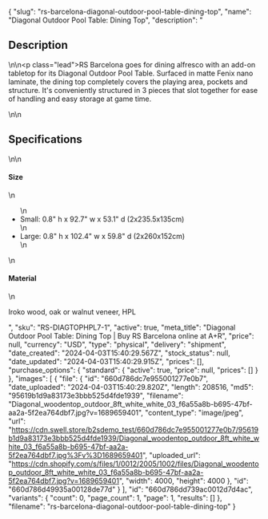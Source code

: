{
  "slug": "rs-barcelona-diagonal-outdoor-pool-table-dining-top",
  "name": "Diagonal Outdoor Pool Table: Dining Top",
  "description": "<h2>Description</h2>\n<!-- split -->\n<p class=\"lead\">RS Barcelona goes for dining alfresco with an add-on tabletop for its Diagonal Outdoor Pool Table. Surfaced in matte Fenix nano laminate, the dining top completely covers the playing area, pockets and structure. It's conveniently structured in 3 pieces that slot together for ease of handling and easy storage at game time.  </p>\n<!-- split -->\n<h2>Specifications</h2>\n<!-- split -->\n<h4>Size</h4>\n<ul>\n<li>Small: 0.8\" h x 92.7\" w x 53.1\" d (2x235.5x135cm)</li>\n<li>Large: 0.8\" h x 102.4\" w x 59.8\" d (2x260x152cm)</li>\n</ul>\n<h4>Material</h4>\n<p>Iroko wood, oak or walnut veneer, HPL</p>",
  "sku": "RS-DIAGTOPHPL7-1",
  "active": true,
  "meta_title": "Diagonal Outdoor Pool Table: Dining Top | Buy RS Barcelona online at A+R",
  "price": null,
  "currency": "USD",
  "type": "physical",
  "delivery": "shipment",
  "date_created": "2024-04-03T15:40:29.567Z",
  "stock_status": null,
  "date_updated": "2024-04-03T15:40:29.915Z",
  "prices": [],
  "purchase_options": {
    "standard": {
      "active": true,
      "price": null,
      "prices": []
    }
  },
  "images": [
    {
      "file": {
        "id": "660d786dc7e955001277e0b7",
        "date_uploaded": "2024-04-03T15:40:29.820Z",
        "length": 208516,
        "md5": "95619b1d9a83173e3bbb525d4fde1939",
        "filename": "Diagonal_woodentop_outdoor_8ft_white_white_03_f6a55a8b-b695-47bf-aa2a-5f2ea764dbf7.jpg?v=1689659401",
        "content_type": "image/jpeg",
        "url": "https://cdn.swell.store/b2sdemo_test/660d786dc7e955001277e0b7/95619b1d9a83173e3bbb525d4fde1939/Diagonal_woodentop_outdoor_8ft_white_white_03_f6a55a8b-b695-47bf-aa2a-5f2ea764dbf7.jpg%3Fv%3D1689659401",
        "uploaded_url": "https://cdn.shopify.com/s/files/1/0012/2005/1002/files/Diagonal_woodentop_outdoor_8ft_white_white_03_f6a55a8b-b695-47bf-aa2a-5f2ea764dbf7.jpg?v=1689659401",
        "width": 4000,
        "height": 4000
      },
      "id": "660d786d49935a00128de77d"
    }
  ],
  "id": "660d786dd739ac0012d7d4ac",
  "variants": {
    "count": 0,
    "page_count": 1,
    "page": 1,
    "results": []
  },
  "filename": "rs-barcelona-diagonal-outdoor-pool-table-dining-top"
}